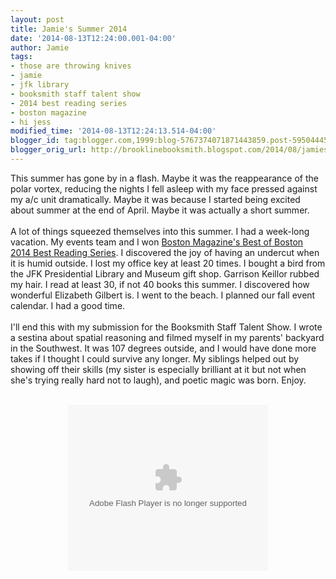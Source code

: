 ```yaml
---
layout: post
title: Jamie's Summer 2014
date: '2014-08-13T12:24:00.001-04:00'
author: Jamie
tags:
- those are throwing knives
- jamie
- jfk library
- booksmith staff talent show
- 2014 best reading series
- boston magazine
- hi jess
modified_time: '2014-08-13T12:24:13.514-04:00'
blogger_id: tag:blogger.com,1999:blog-5767374071871443859.post-5950444549642757333
blogger_orig_url: http://brooklinebooksmith.blogspot.com/2014/08/jamies-summer-2014.html
---
```


This summer has gone by in a flash. Maybe it was the reappearance of the polar vortex, reducing the nights I fell asleep with my face pressed against my a/c unit dramatically. Maybe it was because I started being excited about summer at the end of April. Maybe it was actually a short summer.<br /><br />A lot of things squeezed themselves into this summer. I had a week-long vacation. My events team and I won <a href="http://www.bostonmagazine.com/best-of-boston/2014/brookline-booksmith-12/" target="_blank">Boston Magazine's Best of Boston 2014 Best Reading Series</a>. I discovered the joy of having an undercut when it is humid outside. I lost my office key at least 20 times. I bought a bird from the JFK Presidential Library and Museum gift shop. Garrison Keillor rubbed my hair. I read at least 30, if not 40 books this summer. I discovered how wonderful Elizabeth Gilbert is. I went to the beach. I planned our fall event calendar. I had a good time.<br /><br />I'll end this with my submission for the Booksmith Staff Talent Show. I wrote a sestina about spatial reasoning and filmed myself in my parents' backyard in the Southwest. It was 107 degrees outside, and I would have done more takes if I thought I could survive any longer. My siblings helped out by showing off their skills (my sister is especially brilliant at it but not when she's trying really hard not to laugh), and poetic magic was born. Enjoy.<br /><br /><div class="separator" style="clear: both; text-align: center;"><object width="320" height="266" class="BLOG_video_class" id="BLOG_video-81726b943fab8054" classid="clsid:D27CDB6E-AE6D-11cf-96B8-444553540000" codebase="http://download.macromedia.com/pub/shockwave/cabs/flash/swflash.cab#version=6,0,40,0"><param name="movie" value="//www.youtube.com/get_player"><param name="bgcolor" value="#FFFFFF"><param name="allowfullscreen" value="true"><param name="flashvars" value="flvurl=http://redirector.googlevideo.com/videoplayback?id%3D81726b943fab8054%26itag%3D5%26source%3Dblogger%26app%3Dblogger%26cmo%3Dsensitive_content%253Dyes%26ip%3D0.0.0.0%26ipbits%3D0%26expire%3D1451299849%26sparams%3Did,itag,source,ip,ipbits,expire%26signature%3D7AB0BAA46F450A14F8B0ADF432E75C8AA26A5F65.BA5045998C38674F7A47DC739883DBDAE09497C0%26key%3Dck2&amp;iurl=http://video.google.com/ThumbnailServer2?app%3Dblogger%26contentid%3D81726b943fab8054%26offsetms%3D5000%26itag%3Dw160%26sigh%3DGPiGc0hh8LTKIA0SlkhE-Ka1I10&amp;autoplay=0&amp;ps=blogger"><embed src="//www.youtube.com/get_player" type="application/x-shockwave-flash" width="320" height="266" bgcolor="#FFFFFF" flashvars="flvurl=http://redirector.googlevideo.com/videoplayback?id%3D81726b943fab8054%26itag%3D5%26source%3Dblogger%26app%3Dblogger%26cmo%3Dsensitive_content%253Dyes%26ip%3D0.0.0.0%26ipbits%3D0%26expire%3D1451299849%26sparams%3Did,itag,source,ip,ipbits,expire%26signature%3D7AB0BAA46F450A14F8B0ADF432E75C8AA26A5F65.BA5045998C38674F7A47DC739883DBDAE09497C0%26key%3Dck2&iurl=http://video.google.com/ThumbnailServer2?app%3Dblogger%26contentid%3D81726b943fab8054%26offsetms%3D5000%26itag%3Dw160%26sigh%3DGPiGc0hh8LTKIA0SlkhE-Ka1I10&autoplay=0&ps=blogger" allowFullScreen="true" /></object></div><br />